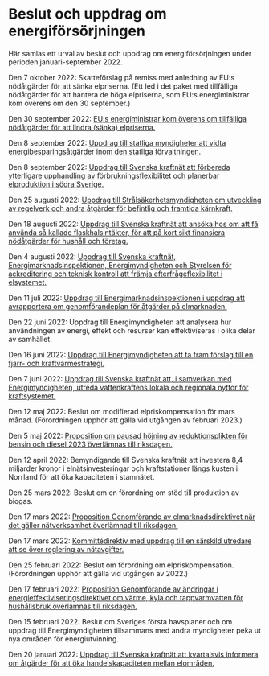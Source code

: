 # Beslut och uppdrag om energiförsörjningen

Här samlas ett urval av beslut och uppdrag om energiförsörjningen under perioden januari-september 2022.

Den 7 oktober 2022: Skatteförslag på remiss med anledning av EU:s nödåtgärder för att sänka elpriserna. (Ett led i det paket med tillfälliga nödåtgärder för att hantera de höga elpriserna, som EU:s energiministrar kom överens om den 30 september.)

Den 30 september 2022: [EU:s energiministrar kom överens om tillfälliga nödåtgärder för att lindra (sänka) elpriserna.](/artiklar/2022/10/eus-energiministrar-overens-om-nodatgarder-for-att-minska-elpriset/)

Den 8 september 2022: [Uppdrag till statliga myndigheter att vidta energibesparingsåtgärder inom den statliga förvaltningen.](/regeringsuppdrag/2022/09/uppdrag-att-vidta-energibesparingsatgarder-inom-den-statliga-forvaltningen/)

Den 8 september 2022: [Uppdrag till Svenska kraftnät att förbereda ytterligare upphandling av förbrukningsflexibilitet och planerbar elproduktion i södra Sverige.](/regeringsuppdrag/2022/09/uppdrag-att-forbereda-ytterligare-upphandling-av-forbrukningsflexibilitet-och-planerbar-elproduktion-i-sodra-sverige/)

Den 25 augusti 2022: [Uppdrag till Strålsäkerhetsmyndigheten om utveckling av regelverk och andra åtgärder för befintlig och framtida kärnkraft.](/regeringsuppdrag/2022/08/uppdrag-om-utveckling-av-regelverk-och-andra-atgarder-for-befintlig-och-framtida-karnkraft/)

Den 18 augusti 2022: [Uppdrag till Svenska kraftnät att ansöka hos om att få använda så kallade flaskhalsintäkter, för att på kort sikt finansiera nödåtgärder för hushåll och företag.](/regeringsuppdrag/2022/08/uppdrag-att-ansoka-om-att-anvanda-intakter-fran-overbelastning-for-att-finansiera-nodatgarder-for-konsumenter-och-foretag/)

Den 4 augusti 2022: [Uppdrag till Svenska kraftnät, Energimarknadsinspektionen, Energimyndigheten och Styrelsen för ackreditering och teknisk kontroll att främja efterfrågeflexibilitet i elsystemet.](/regeringsuppdrag/2022/08/uppdrag-att-framja-ett-mer-flexibelt-elsystem/)

Den 11 juli 2022: [Uppdrag till Energimarknadsinspektionen i uppdrag att avrapportera om genomförandeplan för åtgärder på elmarknaden.](/regeringsuppdrag/2022/07/uppdrag-att-arsvis-avrapportera-om-genomforandeplan/)

Den 22 juni 2022: Uppdrag till Energimyndigheten att analysera hur användningen av energi, effekt och resurser kan effektiviseras i olika delar av samhället.

Den 16 juni 2022: [Uppdrag till Energimyndigheten att ta fram förslag till en fjärr- och kraftvärmestrategi.](/regeringsuppdrag/2022/06/uppdrag-att-ta-fram-forslag-till-en-fjarr--och-kraftvarmestrategi/)

Den 7 juni 2022: [Uppdrag till Svenska kraftnät att, i samverkan med Energimyndigheten, utreda vattenkraftens lokala och regionala nyttor för kraftsystemet.](/regeringsuppdrag/2022/06/uppdrag-att-utreda-vattenkraftens-lokala-och-regionala-nyttor-for-kraftsystemet/)

Den 12 maj 2022: Beslut om modifierad elpriskompensation för mars månad. (Förordningen upphör att gälla vid utgången av februari 2023.)

Den 5 maj 2022: [Proposition om pausad höjning av reduktionsplikten för bensin och diesel 2023 överlämnas till riksdagen.](/rattsliga-dokument/proposition/2022/05/prop.-202122243)

Den 12 april 2022: Bemyndigande till Svenska kraftnät att investera 8,4 miljarder kronor i elnätsinvesteringar och kraftstationer längs kusten i Norrland för att öka kapaciteten i stamnätet.

Den 25 mars 2022: Beslut om en förordning om stöd till produktion av biogas.

Den 17 mars 2022: [Proposition Genomförande av elmarknadsdirektivet när det gäller nätverksamhet överlämnad till riksdagen.](/rattsliga-dokument/proposition/2022/03/prop.-202122153)

Den 17 mars 2022: [Kommittédirektiv med uppdrag till en särskild utredare att se över reglering av nätavgifter.](/rattsliga-dokument/kommittedirektiv/2022/03/dir.-202220)

Den 25 februari 2022: Beslut om förordning om elpriskompensation. (Förordningen upphör att gälla vid utgången av 2022.)

Den 17 februari 2022: [Proposition Genomförande av ändringar i energieffektiviseringsdirektivet om värme, kyla och tappvarmvatten för hushållsbruk överlämnas till riksdagen.](/rattsliga-dokument/proposition/2022/02/prop.-202122124)

Den 15 februari 2022: Beslut om Sveriges första havsplaner och om uppdrag till Energimyndigheten tillsammans med andra myndigheter peka ut nya områden för energiutvinning.

Den 20 januari 2022: [Uppdrag till Svenska kraftnät att kvartalsvis informera om åtgärder för att öka handelskapaciteten mellan elområden.](/regeringsuppdrag/2022/01/uppdrag-att-kvartalsvis-informera-om-atgarder-for-att-oka-handelskapaciteten-mellan-elomraden/)
